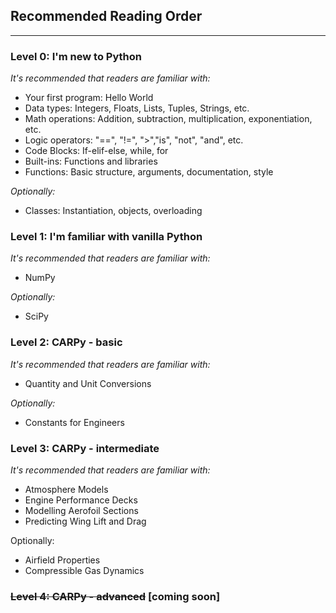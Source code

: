 ## Recommended Reading Order

***

### Level 0: I'm new to Python

_It's recommended that readers are familiar with:_

- Your first program: Hello World
- Data types: Integers, Floats, Lists, Tuples, Strings, etc.
- Math operations: Addition, subtraction, multiplication, exponentiation, etc.
- Logic operators: "==", "!=", ">","is", "not", "and", etc.
- Code Blocks: If-elif-else, while, for
- Built-ins: Functions and libraries
- Functions: Basic structure, arguments, documentation, style

_Optionally:_

- Classes: Instantiation, objects, overloading

### Level 1: I'm familiar with vanilla Python

_It's recommended that readers are familiar with:_

- NumPy

_Optionally:_

- SciPy

### Level 2: CARPy - basic

_It's recommended that readers are familiar with:_

- Quantity and Unit Conversions

_Optionally:_

- Constants for Engineers

### Level 3: CARPy - intermediate

_It's recommended that readers are familiar with:_

- Atmosphere Models
- Engine Performance Decks
- Modelling Aerofoil Sections
- Predicting Wing Lift and Drag

Optionally:

- Airfield Properties
- Compressible Gas Dynamics

### ~~Level 4: CARPy - advanced~~ [coming soon]

